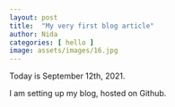 ```yaml
---
layout: post
title:  "My very first blog article"
author: Nida
categories: [ hello ]
image: assets/images/16.jpg
---
```


Today is September 12th, 2021.

I am setting up my blog, hosted on Github.